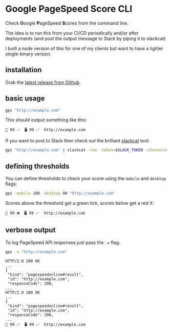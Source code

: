 # Google PageSpeed Score CLI

Check **G**oogle **P**ageSpeed **S**cores from the command line.

The idea is to run this from your CI/CD periodically and/or after deployments (and post the output message to Slack by piping it to slackcat)

I built a node version of this for one of my clients but want to have a lighter single-binary version.

## installation

Grab the [latest release from Github](https://github.com/csabapalfi/gps/releases/latest).

## basic usage

```sh
gps "http://example.com"
```
This should output something like this:
```
📱 99 ✅  🖥 99 ✅  http://example.com
```
If you want to post to Slack then check out the brilliant [slackcat](https://github.com/crewjam/slackcat) tool:
```sh
gps "http://example.com" | slackcat -tee -token=$SLACK_TOKEN -channel=$YOUR_CHANNEL
```


## defining thresholds

You can define thresholds to check your score using the `mobile` and `desktop` flags:
```sh
gps -mobile 100 -desktop 90 "http://example.com"
```
Scores above the threshold get a green tick, scores below get a red X:
```
📱 99 ❌  🖥 99 ✅  http://example.com
```

## verbose output

To log PageSpeed API responses just pass the `-v` flag:

```sh
gps -v "http://example.com"
```
```
HTTP/2.0 200 OK
...
{
 "kind": "pagespeedonline#result",
 "id": "http://example.com",
 "responseCode": 200,
...
HTTP/2.0 200 OK
...
{
 "kind": "pagespeedonline#result",
 "id": "http://example.com",
 "responseCode": 200,
...
📱 99 ✅  🖥 99 ✅  http://example.com
```

